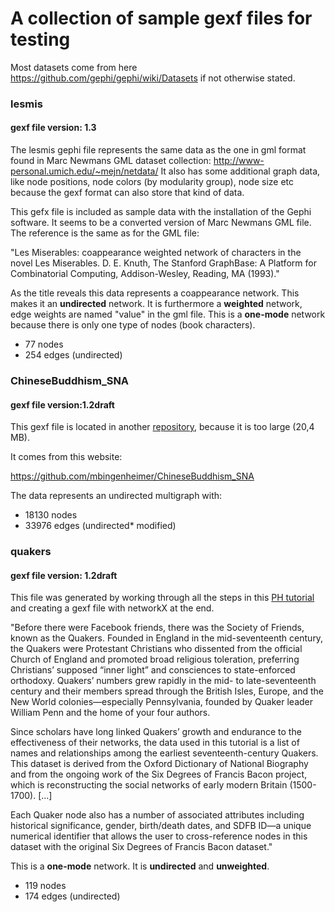 # A collection of sample gexf files for testing

Most datasets come from here https://github.com/gephi/gephi/wiki/Datasets if not otherwise stated.

### lesmis

#### gexf file version: 1.3
The lesmis gephi file represents the same data as the one in gml format found in 
Marc Newmans GML dataset collection: http://www-personal.umich.edu/~mejn/netdata/
It also has some additional graph data, like node positions, node colors (by modularity group), node size etc because the gexf format can also store that kind of data.

This gefx file is included as sample data with the installation of the Gephi software.
It seems to be a converted version of Marc Newmans GML file. The reference is the same as for the GML file:

"Les Miserables: coappearance weighted network of characters in the novel Les Miserables. 
D. E. Knuth, The Stanford GraphBase: A Platform for Combinatorial Computing, Addison-Wesley, Reading, MA (1993)."

As the title reveals this data represents a coappearance network. This makes it an **undirected** network. 
It is furthermore a **weighted** network, edge weights are named "value" in the gml file. 
This is a **one-mode** network because there is only one type of nodes (book characters).
- 77 nodes
- 254 edges (undirected)

### ChineseBuddhism_SNA

#### gexf file version:1.2draft
This gexf file is located in another [repository](https://github.com/DHARPA-Project/kiara.examples/blob/main/examples/data/network_analysis/gexf), 
because it is too large (20,4 MB).

It comes from this website:

https://github.com/mbingenheimer/ChineseBuddhism_SNA

The data represents an undirected multigraph with:

- 18130 nodes
- 33976 edges (undirected* modified)

### quakers

#### gexf file version: 1.2draft
This file was generated by working through all the steps in this [PH tutorial](https://programminghistorian.org/en/lessons/exploring-and-analyzing-network-data-with-python) and creating a gexf file with networkX at the end.

"Before there were Facebook friends, there was the Society of Friends, known as the Quakers. Founded in England in the mid-seventeenth century, the Quakers were Protestant Christians who dissented from the official Church of England and promoted broad religious toleration, preferring Christians’ supposed “inner light” and consciences to state-enforced orthodoxy. Quakers’ numbers grew rapidly in the mid- to late-seventeenth century and their members spread through the British Isles, Europe, and the New World colonies—especially Pennsylvania, founded by Quaker leader William Penn and the home of your four authors.

Since scholars have long linked Quakers’ growth and endurance to the effectiveness of their networks, the data used in this tutorial is a list of names and relationships among the earliest seventeenth-century Quakers. This dataset is derived from the Oxford Dictionary of National Biography and from the ongoing work of the Six Degrees of Francis Bacon project, which is reconstructing the social networks of early modern Britain (1500-1700). [...]

Each Quaker node also has a number of associated attributes including historical significance, gender, birth/death dates, and SDFB ID—a unique numerical identifier that allows the user to cross-reference nodes in this dataset with the original Six Degrees of Francis Bacon dataset."

This is a **one-mode** network. It is **undirected** and **unweighted**.

- 119 nodes
- 174 edges (undirected)
